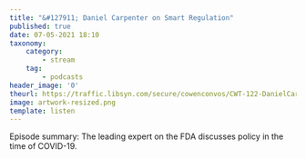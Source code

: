 ```yaml
---
title: "&#127911; Daniel Carpenter on Smart Regulation"
published: true
date: 07-05-2021 18:10
taxonomy:
    category:
        - stream
    tag:
        - podcasts
header_image: '0'
theurl: https://traffic.libsyn.com/secure/cowenconvos/CWT-122-DanielCarpenter-v1.mp3?dest-id=850607
image: artwork-resized.png
template: listen
--- 
```

Episode summary: The leading expert on the FDA discusses policy in the time of COVID-19.
